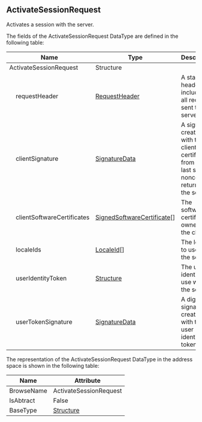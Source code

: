 <!-- datatype -->
## ActivateSessionRequest
Activates a session with the server.  
<!-- end of description -->
The fields of the ActivateSessionRequest DataType are defined in the following table:  

|Name|Type|Description|
|---|---|---|
|ActivateSessionRequest|Structure||
|&nbsp;&nbsp;&nbsp;&nbsp;requestHeader|[RequestHeader](../../../Part4/Services/RequestHeader/readme.md)|A standard header included in all requests sent to a server.|
|&nbsp;&nbsp;&nbsp;&nbsp;clientSignature|[SignatureData](../../../Part4/Services/SignatureData/readme.md)|A signature created with the client certificate from the last server nonce returned by the server.|
|&nbsp;&nbsp;&nbsp;&nbsp;clientSoftwareCertificates|[SignedSoftwareCertificate](../../../Part4/DataTypes/SignedSoftwareCertificate/readme.md)[]|The software certificates owned by the client.|
|&nbsp;&nbsp;&nbsp;&nbsp;localeIds|[LocaleId](../../../Part3/DataTypes/LocaleId/readme.md)[]|The locales to use with the session.|
|&nbsp;&nbsp;&nbsp;&nbsp;userIdentityToken|[Structure](../../../Part3/DataTypes/Structure/readme.md)|The user identity to use with the session.|
|&nbsp;&nbsp;&nbsp;&nbsp;userTokenSignature|[SignatureData](../../../Part4/Services/SignatureData/readme.md)|A digital signature created with the user identity token.|

The representation of the ActivateSessionRequest DataType in the address space is shown in the following table:  

|Name|Attribute|
|---|---|
|BrowseName|ActivateSessionRequest|
|IsAbtract|False|
|BaseType|[Structure](../../../Part3/DataTypes/Structure/readme.md)|


